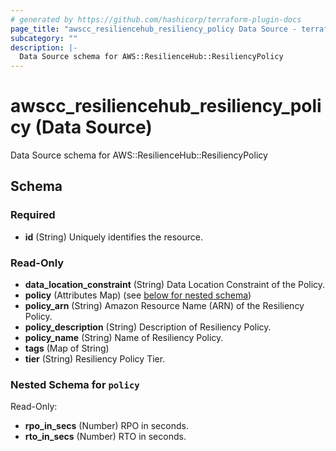 ```yaml
---
# generated by https://github.com/hashicorp/terraform-plugin-docs
page_title: "awscc_resiliencehub_resiliency_policy Data Source - terraform-provider-awscc"
subcategory: ""
description: |-
  Data Source schema for AWS::ResilienceHub::ResiliencyPolicy
---
```


# awscc_resiliencehub_resiliency_policy (Data Source)

Data Source schema for AWS::ResilienceHub::ResiliencyPolicy



<!-- schema generated by tfplugindocs -->
## Schema

### Required

- **id** (String) Uniquely identifies the resource.

### Read-Only

- **data_location_constraint** (String) Data Location Constraint of the Policy.
- **policy** (Attributes Map) (see [below for nested schema](#nestedatt--policy))
- **policy_arn** (String) Amazon Resource Name (ARN) of the Resiliency Policy.
- **policy_description** (String) Description of Resiliency Policy.
- **policy_name** (String) Name of Resiliency Policy.
- **tags** (Map of String)
- **tier** (String) Resiliency Policy Tier.

<a id="nestedatt--policy"></a>
### Nested Schema for `policy`

Read-Only:

- **rpo_in_secs** (Number) RPO in seconds.
- **rto_in_secs** (Number) RTO in seconds.


